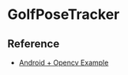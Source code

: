 # GolfPoseTracker

## Reference
 - [Android + Opencv Example](https://webnautes.tistory.com/category/OpenCV/Android%20%EA%B0%9C%EB%B0%9C%20%ED%99%98%EA%B2%BD%20%EB%B0%8F%20%EC%98%88%EC%A0%9C)
